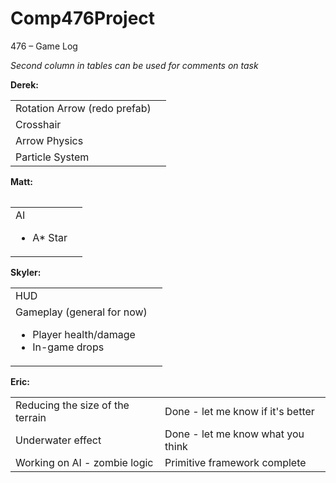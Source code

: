 # Comp476Project
476 – Game Log

<em>Second column in tables can be used for comments on task</em>

<strong>Derek:</strong>
<table>
<tr>
<td>Rotation Arrow (redo prefab)</td>
<td></td>
</tr>
<tr>
<td>Crosshair</td>
<td></td>
</tr>
<tr>
<td>Arrow Physics</td>
<td></td>
</tr>
<tr>
<td>Particle System</td>
<td></td>
</tr>
<table>

<strong>Matt:</strong>
<table>
<tr>
<td>AI
<ul><li>A* Star</li></ul>
</td>
<td></td>
</tr>
</table>

<strong>Skyler:</strong>
<table>
	<tr>
		<td>HUD
		</td>
		<td></td>
	</tr>
	<tr>
		<td>Gameplay (general for now)
			<ul>
				<li>Player health/damage
				</li>
				<li>In-game drops
				</li>
			</ul>
		</td>
	</tr>
</table>

<strong>Eric:</strong>
<table>
<tr>
<td>Reducing the size of the terrain</td>
<td>Done - let me know if it's better</td>
</tr>
<tr>
<td>Underwater effect</td>
<td>Done - let me know what you think</td>
</tr>
<tr>
<td>Working on AI - zombie logic</td>
<td>Primitive framework complete</td>
</tr>
</table>
